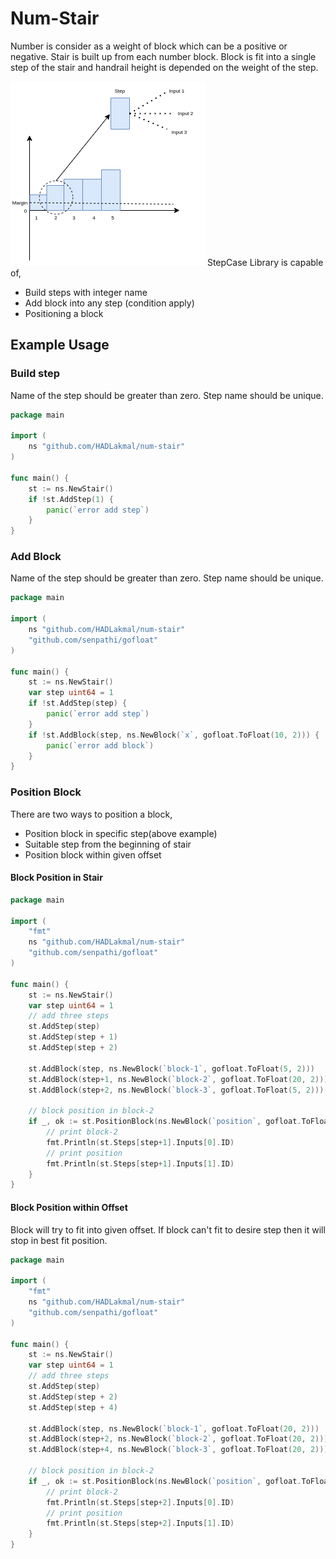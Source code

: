 # Num-Stair

Number is consider as a weight of block which can be a positive or negative.
Stair is built up from each number block. Block is fit into a single step of the stair
and handrail height is depended on the weight of the step.


![Overview](/doc/overview.png)
StepCase
Library is capable of,

* Build steps with integer name
* Add block into any step (condition apply)
* Positioning a block

## Example Usage

### Build step

Name of the step should be greater than zero. Step name should be unique.

```go
package main

import (
	ns "github.com/HADLakmal/num-stair"
)

func main() {
	st := ns.NewStair()
	if !st.AddStep(1) {
		panic(`error add step`)
	}
}
```

### Add Block

Name of the step should be greater than zero. Step name should be unique.

```go
package main

import (
	ns "github.com/HADLakmal/num-stair"
	"github.com/senpathi/gofloat"
)

func main() {
	st := ns.NewStair()
	var step uint64 = 1
	if !st.AddStep(step) {
		panic(`error add step`)
	}
	if !st.AddBlock(step, ns.NewBlock(`x`, gofloat.ToFloat(10, 2))) {
		panic(`error add block`)
	}
}
```

### Position Block

There are two ways to position a block,

* Position block in specific step(above example)
* Suitable step from the beginning of stair
* Position block within given offset

#### Block Position in Stair

```go
package main

import (
	"fmt"
	ns "github.com/HADLakmal/num-stair"
	"github.com/senpathi/gofloat"
)

func main() {
	st := ns.NewStair()
	var step uint64 = 1
	// add three steps
	st.AddStep(step)
	st.AddStep(step + 1)
	st.AddStep(step + 2)

	st.AddBlock(step, ns.NewBlock(`block-1`, gofloat.ToFloat(5, 2)))
	st.AddBlock(step+1, ns.NewBlock(`block-2`, gofloat.ToFloat(20, 2)))
	st.AddBlock(step+2, ns.NewBlock(`block-3`, gofloat.ToFloat(5, 2)))

	// block position in block-2
	if _, ok := st.PositionBlock(ns.NewBlock(`position`, gofloat.ToFloat(-10, 2))); ok {
		// print block-2
		fmt.Println(st.Steps[step+1].Inputs[0].ID)
		// print position
		fmt.Println(st.Steps[step+1].Inputs[1].ID)
	}
}
```

#### Block Position within Offset

Block will try to fit into given offset. If block can't fit to desire step then it will stop in best fit position.

```go
package main

import (
	"fmt"
	ns "github.com/HADLakmal/num-stair"
	"github.com/senpathi/gofloat"
)

func main() {
	st := ns.NewStair()
	var step uint64 = 1
	// add three steps
	st.AddStep(step)
	st.AddStep(step + 2)
	st.AddStep(step + 4)

	st.AddBlock(step, ns.NewBlock(`block-1`, gofloat.ToFloat(20, 2)))
	st.AddBlock(step+2, ns.NewBlock(`block-2`, gofloat.ToFloat(20, 2)))
	st.AddBlock(step+4, ns.NewBlock(`block-3`, gofloat.ToFloat(20, 2)))

	// block position in block-2
	if _, ok := st.PositionBlock(ns.NewBlock(`position`, gofloat.ToFloat(-10, 2)), ns.Offset(3)); ok {
		// print block-2
		fmt.Println(st.Steps[step+2].Inputs[0].ID)
		// print position
		fmt.Println(st.Steps[step+2].Inputs[1].ID)
	}
}
```